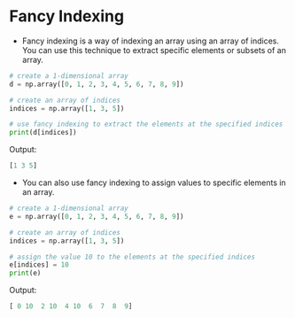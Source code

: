# Fancy Indexing

- Fancy indexing is a way of indexing an array using an array of indices. You can use this technique to extract specific elements or subsets of an array.

```python
# create a 1-dimensional array
d = np.array([0, 1, 2, 3, 4, 5, 6, 7, 8, 9])

# create an array of indices
indices = np.array([1, 3, 5])

# use fancy indexing to extract the elements at the specified indices
print(d[indices])
```

Output:

```python
[1 3 5]
```

- You can also use fancy indexing to assign values to specific elements in an array.

```python
# create a 1-dimensional array
e = np.array([0, 1, 2, 3, 4, 5, 6, 7, 8, 9])

# create an array of indices
indices = np.array([1, 3, 5])

# assign the value 10 to the elements at the specified indices
e[indices] = 10
print(e)
```

Output:

```python
[ 0 10  2 10  4 10  6  7  8  9]
```
